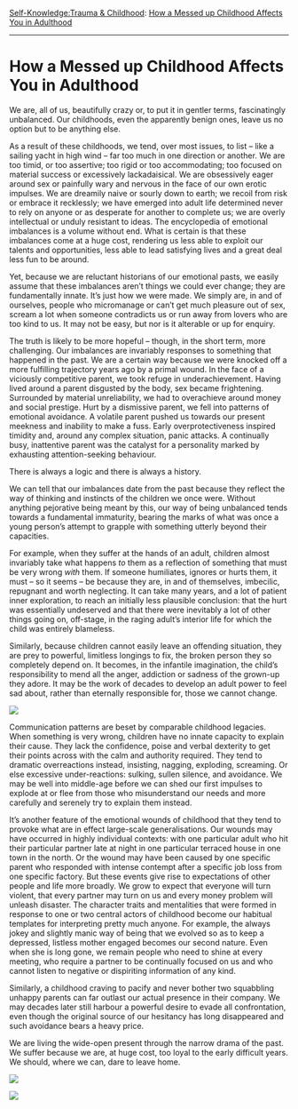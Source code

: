 [Self-Knowledge:](https://www.theschooloflife.com/thebookoflife/category/self-knowledge/)[Trauma & Childhood](https://www.theschooloflife.com/thebookoflife/category/self-knowledge/trauma-childhood/): [How a Messed up Childhood Affects You in Adulthood](https://www.theschooloflife.com/thebookoflife/how-a-messed-up-childhood-affects-you-in-adulthood/)

* * *

# How a Messed up Childhood Affects You in Adulthood

We are, all of us, beautifully crazy or, to put it in gentler terms, fascinatingly unbalanced. Our childhoods, even the apparently benign ones, leave us no option but to be anything else.

As a result of these childhoods, we tend, over most issues, to list – like a sailing yacht in high wind – far too much in one direction or another. We are too timid, or too assertive; too rigid or too accommodating; too focused on material success or excessively lackadaisical. We are obsessively eager around sex or painfully wary and nervous in the face of our own erotic impulses. We are dreamily naive or sourly down to earth; we recoil from risk or embrace it recklessly; we have emerged into adult life determined never to rely on anyone or as desperate for another to complete us; we are overly intellectual or unduly resistant to ideas. The encyclopedia of emotional imbalances is a volume without end. What is certain is that these imbalances come at a huge cost, rendering us less able to exploit our talents and opportunities, less able to lead satisfying lives and a great deal less fun to be around.

Yet, because we are reluctant historians of our emotional pasts, we easily assume that these imbalances aren’t things we could ever change; they are fundamentally innate. It’s just how we were made. We simply are, in and of ourselves, people who micromanage or can’t get much pleasure out of sex, scream a lot when someone contradicts us or run away from lovers who are too kind to us. It may not be easy, but nor is it alterable or up for enquiry.

The truth is likely to be more hopeful – though, in the short term, more challenging. Our imbalances are invariably responses to something that happened in the past. We are a certain way because we were knocked off a more fulfilling trajectory years ago by a primal wound. In the face of a viciously competitive parent, we took refuge in underachievement. Having lived around a parent disgusted by the body, sex became frightening. Surrounded by material unreliability, we had to overachieve around money and social prestige. Hurt by a dismissive parent, we fell into patterns of emotional avoidance. A volatile parent pushed us towards our present meekness and inability to make a fuss. Early overprotectiveness inspired timidity and, around any complex situation, panic attacks. A continually busy, inattentive parent was the catalyst for a personality marked by exhausting attention-seeking behaviour.

There is always a logic and there is always a history.

We can tell that our imbalances date from the past because they reflect the way of thinking and instincts of the children we once were. Without anything pejorative being meant by this, our way of being unbalanced tends towards a fundamental immaturity, bearing the marks of what was once a young person’s attempt to grapple with something utterly beyond their capacities.

For example, when they suffer at the hands of an adult, children almost invariably take what happens _to_ them as a reflection of something that must be very wrong _with_ them. If someone humiliates, ignores or hurts them, it must – so it seems – be because they are, in and of themselves, imbecilic, repugnant and worth neglecting. It can take many years, and a lot of patient inner exploration, to reach an initially less plausible conclusion: that the hurt was essentially undeserved and that there were inevitably a lot of other things going on, off-stage, in the raging adult’s interior life for which the child was entirely blameless.

Similarly, because children cannot easily leave an offending situation, they are prey to powerful, limitless longings to fix, the broken person they so completely depend on. It becomes, in the infantile imagination, the child’s responsibility to mend all the anger, addiction or sadness of the grown-up they adore. It may be the work of decades to develop an adult power to feel sad about, rather than eternally responsible for, those we cannot change.

![](http://chicagoartmagazine.com/wp-content/uploads/2010/04/eggleston-election.jpg)

Communication patterns are beset by comparable childhood legacies. When something is very wrong, children have no innate capacity to explain their cause. They lack the confidence, poise and verbal dexterity to get their points across with the calm and authority required. They tend to dramatic overreactions instead, insisting, nagging, exploding, screaming. Or else excessive under-reactions: sulking, sullen silence, and avoidance. We may be well into middle-age before we can shed our first impulses to explode at or flee from those who misunderstand our needs and more carefully and serenely try to explain them instead.

It’s another feature of the emotional wounds of childhood that they tend to provoke what are in effect large-scale generalisations. Our wounds may have occurred in highly individual contexts: with one particular adult who hit their particular partner late at night in one particular terraced house in one town in the north. Or the wound may have been caused by one specific parent who responded with intense contempt after a specific job loss from one specific factory. But these events give rise to expectations of other people and life more broadly. We grow to expect that everyone will turn violent, that every partner may turn on us and every money problem will unleash disaster. The character traits and mentalities that were formed in response to one or two central actors of childhood become our habitual templates for interpreting pretty much anyone. For example, the always jokey and slightly manic way of being that we evolved so as to keep a depressed, listless mother engaged becomes our second nature. Even when she is long gone, we remain people who need to shine at every meeting, who require a partner to be continually focused on us and who cannot listen to negative or dispiriting information of any kind.

Similarly, a childhood craving to pacify and never bother two squabbling unhappy parents can far outlast our actual presence in their company. We may decades later still harbour a powerful desire to evade all confrontation, even though the original source of our hesitancy has long disappeared and such avoidance bears a heavy price.

We are living the wide-open present through the narrow drama of the past. We suffer because we are, at huge cost, too loyal to the early difficult years. We should, where we can, dare to leave home.

[![](https://img.youtube.com/vi/IgUlowmSeHo/0.jpg)](https://www.youtube.com/embed/IgUlowmSeHo '')

[![](https://img.youtube.com/vi/QSamfnvVLcw/0.jpg)](https://www.youtube.com/embed/QSamfnvVLcw '')
